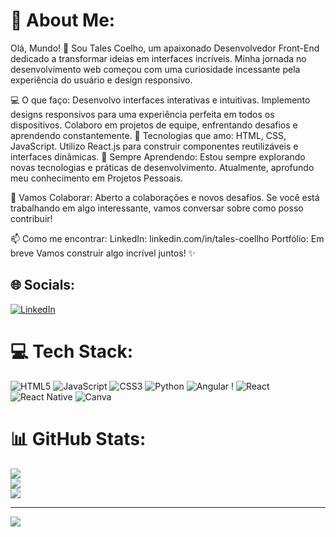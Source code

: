 # 💫 About Me:
Olá, Mundo! 👋 Sou Tales Coelho, um apaixonado Desenvolvedor Front-End dedicado a transformar ideias em interfaces incríveis. Minha jornada no desenvolvimento web começou com uma curiosidade incessante pela experiência do usuário e design responsivo.

💻 O que faço:
Desenvolvo interfaces interativas e intuitivas.
Implemento designs responsivos para uma experiência perfeita em todos os dispositivos.
Colaboro em projetos de equipe, enfrentando desafios e aprendendo constantemente.
🚀 Tecnologias que amo:
HTML, CSS, JavaScript.
Utilizo React.js para construir componentes reutilizáveis e interfaces dinâmicas.
🌱 Sempre Aprendendo:
Estou sempre explorando novas tecnologias e práticas de desenvolvimento. Atualmente, aprofundo meu conhecimento em Projetos Pessoais.

🤝 Vamos Colaborar:
Aberto a colaborações e novos desafios. Se você está trabalhando em algo interessante, vamos conversar sobre como posso contribuir!

📫 Como me encontrar:
LinkedIn: linkedin.com/in/tales-coellho
Portfólio: Em breve
Vamos construir algo incrível juntos! ✨


## 🌐 Socials:
[![LinkedIn](https://img.shields.io/badge/LinkedIn-%230077B5.svg?logo=linkedin&logoColor=white)](www.linkedin.com/in/tales-coelhoo) 

# 💻 Tech Stack:
![HTML5](https://img.shields.io/badge/html5-%23E34F26.svg?style=for-the-badge&logo=html5&logoColor=white) ![JavaScript](https://img.shields.io/badge/javascript-%23323330.svg?style=for-the-badge&logo=javascript&logoColor=%23F7DF1E) ![CSS3](https://img.shields.io/badge/css3-%231572B6.svg?style=for-the-badge&logo=css3&logoColor=white) ![Python](https://img.shields.io/badge/python-3670A0?style=for-the-badge&logo=python&logoColor=ffdd54) ![Angular](https://img.shields.io/badge/angular-%23DD0031.svg?style=for-the-badge&logo=angular&logoColor=white) ! ![React](https://img.shields.io/badge/react-%2320232a.svg?style=for-the-badge&logo=react&logoColor=%2361DAFB) ![React Native](https://img.shields.io/badge/react_native-%2320232a.svg?style=for-the-badge&logo=react&logoColor=%2361DAFB)  ![Canva](https://img.shields.io/badge/Canva-%2300C4CC.svg?style=for-the-badge&logo=Canva&logoColor=white)
# 📊 GitHub Stats:
![](https://github-readme-stats.vercel.app/api?username=TALLESGIT&theme=tokyonight&hide_border=false&include_all_commits=false&count_private=false)<br/>
![](https://github-readme-streak-stats.herokuapp.com/?user=TALLESGIT&theme=tokyonight&hide_border=false)<br/>
![](https://github-readme-stats.vercel.app/api/top-langs/?username=TALLESGIT&theme=tokyonight&hide_border=false&include_all_commits=false&count_private=false&layout=compact)

---
[![](https://visitcount.itsvg.in/api?id=TALLESGIT&icon=0&color=0)](https://visitcount.itsvg.in)

<!-- Proudly created with GPRM ( https://gprm.itsvg.in ) -->
